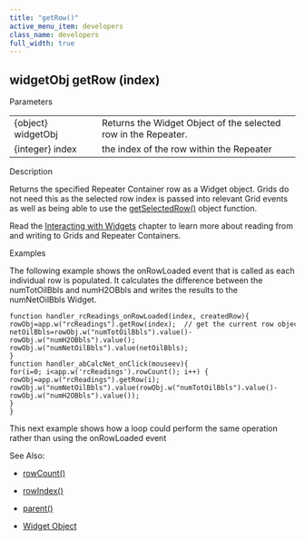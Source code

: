 ```yaml
---
title: "getRow()"
active_menu_item: developers
class_name: developers
full_width: true
---
```



## widgetObj getRow (index)

Parameters

<table>
<tr>
<td width="169">
{object} widgetObj

</td>
<td width="17">
</td>
<td width="694">
Returns the Widget Object of the selected row in the Repeater.

</td>
</tr>
<tr>
<td width="169">
{integer} index

</td>
<td width="17">
</td>
<td width="694">
the index of the row within the Repeater

</td>
</tr>
</table>

Description

Returns the specified Repeater Container row as a Widget object. Grids do not need this as the selected row index is passed into relevant Grid events as well as being able to use the [getSelectedRow()](getselectedrow.htm) object function.

Read the [Interacting with Widgets](../../../client-scripting-overview/scripting-with-javascript/widget-reading-writing/index.htm) chapter to learn more about reading from and writing to Grids and Repeater Containers.

Examples

The following example shows the onRowLoaded event that is called as each individual row is populated. It calculates the difference between the numTotOilBbls and numH2OBbls and writes the results to the numNetOilBbls Widget.

    function handler_rcReadings_onRowLoaded(index, createdRow){
    rowObj=app.w("rcReadings").getRow(index);  // get the current row object
    netOilBbls=rowObj.w("numTotOilBbls").value()-rowObj.w("numH2OBbls").value();
    rowObj.w("numNetOilBbls").value(netOilBbls);
    }
    function handler_abCalcNet_onClick(mouseev){
    for(i=0; i<app.w('rcReadings').rowCount(); i++) {
    rowObj=app.w("rcReadings").getRow(i);
    rowObj.w("numNetOilBbls").value(rowObj.w("numTotOilBbls").value()-rowObj.w("numH2OBbls").value());
    }
    }
   

This next example shows how a loop could perform the same operation rather than using the onRowLoaded event

See Also:

 - [rowCount()](length.htm)

 - [rowIndex()](rowindex.htm)

 - [parent()](../general/parent.htm)

 - [Widget Object](../../objects-titbits/widget-object.htm)

